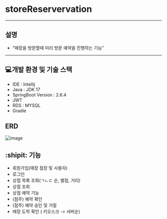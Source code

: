 # storeReservervation
********************
## 설명
- “매장을 방문할때 미리 방문 예약을 진행하는 기능"
********************
## :computer:개발 환경 및 기술 스택
- IDE : Intellij
- Java : JDK 17
- SpringBoot Version : 2.6.4
- JWT
- RDS : MYSQL
- Gradle

## ERD
![image](https://github.com/user-attachments/assets/ea0c5ee6-30bb-414d-bbe8-ec761f6c33b8)


## :shipit: 기능
- 회원가입(매장 점장 및 사용자)
- 로그인
- 상점 목록 조회(ㄱㄴㄷ 순, 별점, 거리)
- 상점 조회
- 상점 예약 기능
- (점주) 예약 확인
- (점주) 예약 승인 및 거절
- 매장 도착 확인 ( 키오스크 -> 서버순)
